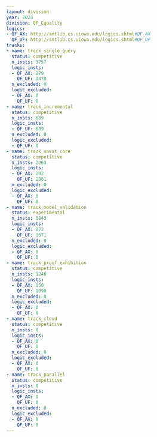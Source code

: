 ```yaml
---
layout: division
year: 2023
division: QF_Equality
logics: 
- QF_AX: http://smtlib.cs.uiowa.edu/logics.shtml#QF_AX
  QF_UF: http://smtlib.cs.uiowa.edu/logics.shtml#QF_UF
tracks:
- name: track_single_query
  status: competitive
  n_insts: 3757
  logic_insts:
  - QF_AX: 279
    QF_UF: 3478
  n_excluded: 0
  logic_excluded:
  - QF_AX: 0
    QF_UF: 0
- name: track_incremental
  status: competitive
  n_insts: 889
  logic_insts:
  - QF_UF: 889
  n_excluded: 0
  logic_excluded:
  - QF_UF: 0
- name: track_unsat_core
  status: competitive
  n_insts: 2263
  logic_insts:
  - QF_AX: 202
    QF_UF: 2061
  n_excluded: 0
  logic_excluded:
  - QF_AX: 0
    QF_UF: 0
- name: track_model_validation
  status: experimental
  n_insts: 1843
  logic_insts:
  - QF_AX: 272
    QF_UF: 1571
  n_excluded: 0
  logic_excluded:
  - QF_AX: 0
    QF_UF: 0
- name: track_proof_exhibition
  status: competitive
  n_insts: 1240
  logic_insts:
  - QF_AX: 150
    QF_UF: 1090
  n_excluded: 0
  logic_excluded:
  - QF_AX: 0
    QF_UF: 0
- name: track_cloud
  status: competitive
  n_insts: 0
  logic_insts:
  - QF_AX: 0
    QF_UF: 0
  n_excluded: 0
  logic_excluded:
  - QF_AX: 0
    QF_UF: 0
- name: track_parallel
  status: competitive
  n_insts: 0
  logic_insts:
  - QF_AX: 0
    QF_UF: 0
  n_excluded: 0
  logic_excluded:
  - QF_AX: 0
    QF_UF: 0
---
```


